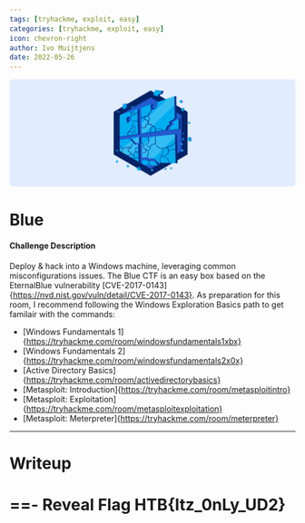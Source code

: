 ```yaml
---
tags: [tryhackme, exploit, easy]
categories: [tryhackme, exploit, easy]
icon: chevron-right
author: Ivo Muijtjens
date: 2022-05-26
---
```

![](/static/headers/blue.png)

# Blue

#### Challenge Description
Deploy & hack into a Windows machine, leveraging common misconfigurations issues. The Blue CTF is an easy box based on the EternalBlue vulnerability [CVE-2017-0143]{https://nvd.nist.gov/vuln/detail/CVE-2017-0143}. As preparation for this room, I recommend following the Windows Exploration Basics path to get familair with the commands:

- [Windows Fundamentals 1]{https://tryhackme.com/room/windowsfundamentals1xbx}
- [Windows Fundamentals 2]{https://tryhackme.com/room/windowsfundamentals2x0x}
- [Active Directory Basics]{https://tryhackme.com/room/activedirectorybasics}
- [Metasploit: Introduction]{https://tryhackme.com/room/metasploitintro}
- [Metasploit: Exploitation]{https://tryhackme.com/room/metasploitexploitation}
- [Metasploit: Meterpreter]{https://tryhackme.com/room/meterpreter}

---

# Writeup


==- Reveal Flag
HTB\{Itz_0nLy_UD2\}
===